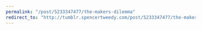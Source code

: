 ```yaml
---
permalink: "/post/5233347477/the-makers-dilemma"
redirect_to: "http://tumblr.spencertweedy.com/post/5233347477/the-makers-dilemma"
---
```


